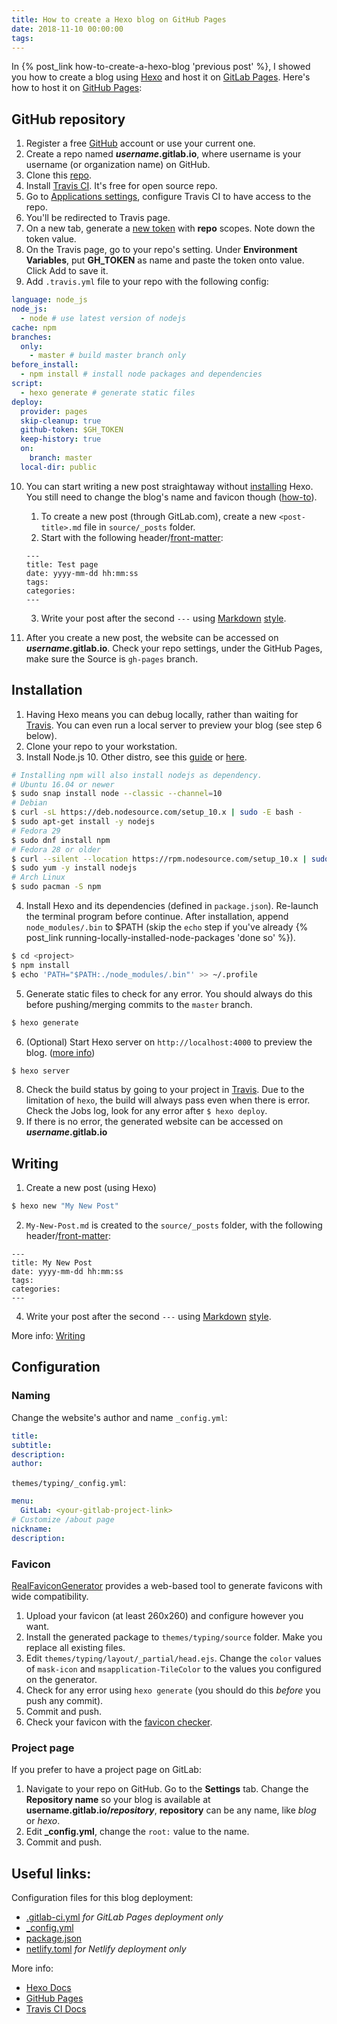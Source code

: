 ```yaml
---
title: How to create a Hexo blog on GitHub Pages
date: 2018-11-10 00:00:00
tags:
---
```


In {% post_link how-to-create-a-hexo-blog 'previous post' %}, I showed you how to create a blog using [Hexo](https://hexo.io) and host it on [GitLab Pages](https://about.gitlab.com/features/pages/). Here's how to host it on [GitHub Pages](https://pages.github.com/):

<!-- more -->

## GitHub repository
1. Register a free [GitHub](https://github.com/join) account or use your current one.
2. Create a repo named <b>*username*.gitlab.io</b>, where username is your username (or organization name) on GitHub.
3. Clone this [repo](https://gitlab.com/curben/blog).
4. Install [Travis CI](https://github.com/marketplace/travis-ci). It's free for open source repo.
5. Go to [Applications settings](https://github.com/settings/installations), configure Travis CI to have access to the repo.
6. You'll be redirected to Travis page.
7. On a new tab, generate a [new token](https://github.com/settings/tokens) with **repo** scopes. Note down the token value.
8. On the Travis page, go to your repo's setting. Under **Environment Variables**, put **GH_TOKEN** as name and paste the token onto value. Click Add to save it.
9. Add `.travis.yml` file to your repo with the following config:

```yml
language: node_js
node_js:
  - node # use latest version of nodejs
cache: npm
branches:
  only:
    - master # build master branch only
before_install:
  - npm install # install node packages and dependencies
script:
  - hexo generate # generate static files
deploy:
  provider: pages
  skip-cleanup: true
  github-token: $GH_TOKEN
  keep-history: true
  on:
    branch: master
  local-dir: public
```

10. You can start writing a new post straightaway without [installing](#installation) Hexo. You still need to change the blog's name and favicon though ([how-to](#naming)).
	1. To create a new post (through GitLab.com), create a new `<post-title>.md` file in `source/_posts` folder.
	2. Start with the following header/[front-matter](https://hexo.io/docs/front-matter):

	```
	---
	title: Test page
	date: yyyy-mm-dd hh:mm:ss
	tags:
	categories:
	---
	```

	3. Write your post after the second `---` using [Markdown](https://guides.github.com/features/mastering-markdown/) [style](https://help.github.com/articles/basic-writing-and-formatting-syntax/).
11. After you create a new post, the website can be accessed on <b>*username*.gitlab.io</b>. Check your repo settings, under the GitHub Pages, make sure the Source is `gh-pages` branch.

## Installation
1. Having Hexo means you can debug locally, rather than waiting for [Travis](https://travis-ci.com/). You can even run a local server to preview your blog (see step 6 below).
2. Clone your repo to your workstation.
3. Install Node.js 10. Other distro, see this [guide](https://nodejs.org/en/download/package-manager/) or [here](https://github.com/nodesource/distributions).

```bash
# Installing npm will also install nodejs as dependency.
# Ubuntu 16.04 or newer
$ sudo snap install node --classic --channel=10
# Debian
$ curl -sL https://deb.nodesource.com/setup_10.x | sudo -E bash -
$ sudo apt-get install -y nodejs
# Fedora 29
$ sudo dnf install npm
# Fedora 28 or older
$ curl --silent --location https://rpm.nodesource.com/setup_10.x | sudo bash -
$ sudo yum -y install nodejs
# Arch Linux
$ sudo pacman -S npm
```

4. Install Hexo and its dependencies (defined in `package.json`). Re-launch the terminal program before continue. After installation, append `node_modules/.bin` to $PATH (skip the `echo` step if you've already {% post_link running-locally-installed-node-packages 'done so' %}).

```bash
$ cd <project>
$ npm install
$ echo 'PATH="$PATH:./node_modules/.bin"' >> ~/.profile
```

5. Generate static files to check for any error. You should always do this before pushing/merging commits to the `master` branch.

```bash
$ hexo generate
```

6. (Optional) Start Hexo server on `http://localhost:4000` to preview the blog. ([more info](https://hexo.io/docs/server))

```bash
$ hexo server
```

8. Check the build status by going to your project in [Travis](https://travis-ci.com/). Due to the limitation of `hexo`, the build will always pass even when there is error. Check the Jobs log, look for any error after `$ hexo deploy`. 
9.  If there is no error, the generated website can be accessed on <b>*username*.gitlab.io</b>

## Writing
1. Create a new post (using Hexo)

``` bash
$ hexo new "My New Post"
```

2. `My-New-Post.md` is created to the `source/_posts` folder, with the following header/[front-matter](https://hexo.io/docs/front-matter):

```
---
title: My New Post
date: yyyy-mm-dd hh:mm:ss
tags:
categories:
---
```

4. Write your post after the second `---` using [Markdown](https://about.gitlab.com/handbook/product/technical-writing/markdown-guide/) [style](https://docs.gitlab.com/ee/user/markdown.html).

More info: [Writing](https://hexo.io/docs/writing.html)

## Configuration
### Naming
Change the website's author and name
`_config.yml`:

```yml
title:
subtitle:
description:
author:
```

`themes/typing/_config.yml`:

```yml
menu:
  GitLab: <your-gitlab-project-link>
# Customize /about page
nickname: 
description: 
```

### Favicon
[RealFaviconGenerator](https://realfavicongenerator.net/) provides a web-based tool to generate favicons with wide compatibility.

1. Upload your favicon (at least 260x260) and configure however you want.
1. Install the generated package to `themes/typing/source` folder. Make you replace all existing files.
1. Edit `themes/typing/layout/_partial/head.ejs`. Change the `color` values of `mask-icon` and `msapplication-TileColor` to the values you configured on the generator.
1. Check for any error using `hexo generate` (you should do this *before* you push any commit).
1. Commit and push.
1. Check your favicon with the [favicon checker](https://realfavicongenerator.net/favicon_checker).

### Project page
If you prefer to have a project page on GitLab:

1. Navigate to your repo on GitHub. Go to the **Settings** tab. Change the **Repository name** so your blog is available at <b>username.gitlab.io/*repository*</b>,  **repository** can be any name, like *blog* or *hexo*.
1. Edit **_config.yml**, change the `root:` value to the name.
1. Commit and push.

## Useful links:
Configuration files for this blog deployment:

- [.gitlab-ci.yml](https://gitlab.com/curben/blog/blob/master/.gitlab-ci.yml) *for GitLab Pages deployment only*
- [_config.yml](https://gitlab.com/curben/blog/blob/master/_config.yml)
- [package.json](https://gitlab.com/curben/blog/blob/master/package.json)
- [netlify.toml](https://gitlab.com/curben/blog/blob/master/netlify.toml) *for Netlify deployment only*

More info:

- [Hexo Docs](https://hexo.io/docs/)
- [GitHub Pages](https://help.github.com/categories/github-pages-basics/)
- [Travis CI Docs](https://docs.travis-ci.com/user/tutorial/)

